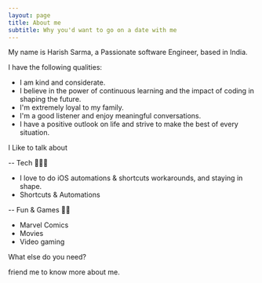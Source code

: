 ```yaml
---
layout: page
title: About me
subtitle: Why you'd want to go on a date with me
---
```

<!-- <img style="display: block; margin: 0 auto;" alt="coding" width="498" src="assets/img/programmer.gif"> -->

My name is Harish Sarma, a Passionate software Engineer, based in India.  

I have the following qualities:
- I am kind and considerate.
- I believe in the power of continuous learning and the impact of coding in shaping the future. 
- I'm extremely loyal to my family.
- I'm a good listener and enjoy meaningful conversations.
- I have a positive outlook on life and strive to make the best of every situation.

I Like to talk about

-- Tech 👨🏻‍💻
- I love to do iOS automations & shortcuts workarounds, and staying in shape.
- Shortcuts & Automations
  
-- Fun & Games 🕺🏻
- Marvel Comics
- Movies
- Video gaming

What else do you need?

friend me to know more about me.

<!-- ### My story -->

<!-- To be honest, I'm having some trouble remembering right now, so why don't you just watch [my movie](https://en.wikipedia.org/wiki/The_Princess_Bride_%28film%29) and it will answer **all** your questions. -->
